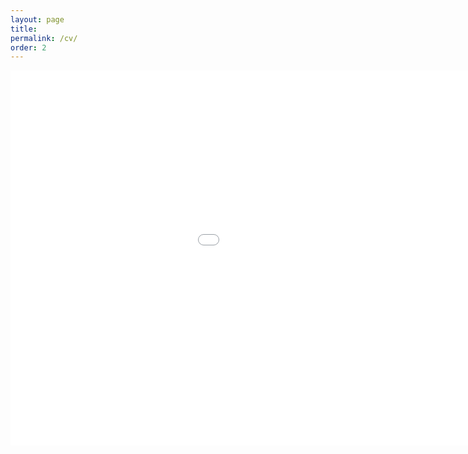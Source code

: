 ```yaml
---
layout: page
title: 
permalink: /cv/
order: 2
---
```


<embed src="/CantuCV.pdf" type="application/pdf" width="1200px" height="600px"/>





